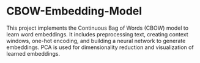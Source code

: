 # CBOW-Embedding-Model
This project implements the Continuous Bag of Words (CBOW) model to learn word embeddings. It includes preprocessing text, creating context windows, one-hot encoding, and building a neural network to generate embeddings. PCA is used for dimensionality reduction and visualization of learned embeddings.
